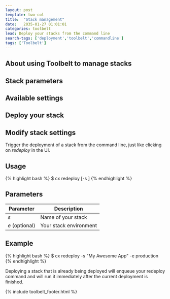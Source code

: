 ```yaml
---
layout: post
template: two-col
title:  "Stack management"
date:   2035-01-27 01:01:01
categories: toolbelt
lead: Deploy your stacks from the command line
search-tags: ['deployment','toolbelt','commandline']
tags: ['Toolbelt']
---
```


## About using Toolbelt to manage stacks
## Stack parameters
## Available settings
## Deploy your stack
## Modify stack settings

Trigger the deployment of a stack from the command line, just like clicking on <i>redeploy</i> in the UI.

## Usage
{% highlight bash %}
$ cx redeploy [-s <stack>]
{% endhighlight %}

## Parameters
<table class='table table-bordered table-striped table-small'>
    <thead>
        <tr>
            <th align="center">Parameter</th>
            <th align="center">Description</th>
        </tr>
    </thead>
    <tbody>
        <tr>
            <td><i>s</i></td>
            <td>Name of your stack</td>
        </tr>
        <tr>
        	<td><i>e</i> (optional)</td>
        	<td>Your stack environment</td>
        </tr>
    </tbody>
</table>

## Example
{% highlight bash %}
$ cx redeploy -s "My Awesome App" -e production
{% endhighlight %}

Deploying a stack that is already being deployed will enqueue your redeploy command and will run it immediately after the current deployment is finished.

{% include toolbelt_footer.html %}
